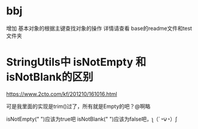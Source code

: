 # bbj
增加 基本对象的根据主键查找对象的操作
详情请查看 base的readme文件和test文件夹

# StringUtils中 isNotEmpty 和isNotBlank的区别
https://www.2cto.com/kf/201210/161016.html

可是我里面的实现是trim()过了，所有就是Empty的吧？@啊略

isNotEmpty(" ")应该为true吧
isNotBlank(" ")应该为false吧，ʅ（´◔౪◔）ʃ
